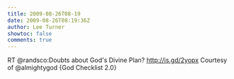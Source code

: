 ```yaml
---
title: 2009-08-26T08-19
date: 2009-08-26T08:19:36Z
author: Lee Turner
showtoc: false
comments: true
---
```


RT @randsco:Doubts about God's Divine Plan? http://is.gd/2yopx Courtesy of @almightygod {God Checklist 2.0}

